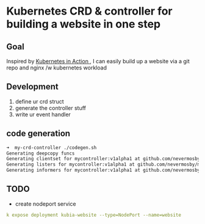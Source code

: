 # Kubernetes CRD & controller for building a website in one step

## Goal

Inspired by [Kubernetes in Action ](), I can easily build up a website via a git repo and nginx /w kubernetes workload

## Development
1. define ur crd struct
2. generate the controller stuff
3. write ur event handler

## code generation

```bash
➜  my-crd-controller ./codegen.sh 
Generating deepcopy funcs
Generating clientset for mycontroller:v1alpha1 at github.com/nevermosby/my-crd-controller/pkg/client/clientset
Generating listers for mycontroller:v1alpha1 at github.com/nevermosby/my-crd-controller/pkg/client/listers
Generating informers for mycontroller:v1alpha1 at github.com/nevermosby/my-crd-controller/pkg/client/informers

```

## TODO
- create nodeport service

```yaml
k expose deployment kubia-website --type=NodePort --name=website
```